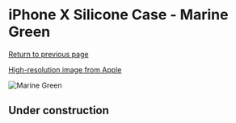 # iPhone X Silicone Case - Marine Green

[Return to previous page](/iphone_x)

[High-resolution image from Apple](https://store.storeimages.cdn-apple.com/8756/as-images.apple.com/is/MRRE2?wid=4500&hei=4500&fmt=png)

<div style="width: 500px"><img src="/everyphone/MRRE2.png" alt="Marine Green"></div>

## Under construction
